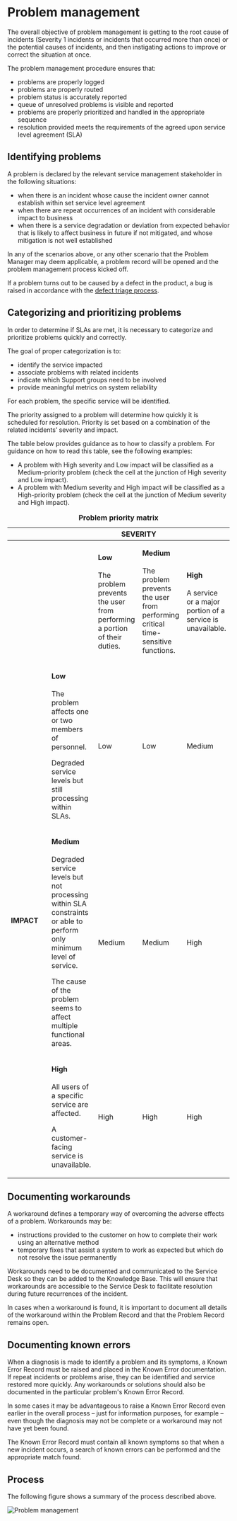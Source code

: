 # Problem management

The overall objective of problem management is getting to the root cause of incidents (Severity 1 incidents or incidents that occurred more than once) or the potential causes of incidents, and then instigating actions to improve or correct the situation at once.

The problem management procedure ensures that:

* problems are properly logged
* problems are properly routed
* problem status is accurately reported
* queue of unresolved problems is visible and reported
* problems are properly prioritized and handled in the appropriate sequence
* resolution provided meets the requirements of the agreed upon service level agreement (SLA)

## Identifying problems

A problem is declared by the relevant service management stakeholder in the following situations:

* when there is an incident whose cause the incident owner cannot establish within set service level agreement
* when there are repeat occurrences of an incident with considerable impact to business
* when there is a service degradation or deviation from expected behavior that is likely to affect business in future if not mitigated, and whose mitigation is not well established

In any of the scenarios above, or any other scenario that the Problem Manager may deem applicable, a problem record will be opened and the problem management process kicked off.

If a problem turns out to be caused by a defect in the product, a bug is raised in accordance with the [defect triage process](defect_triage.md).

## Categorizing and prioritizing problems

In order to determine if SLAs are met, it is necessary to categorize and prioritize problems quickly and correctly.

The goal of proper categorization is to:

* identify the service impacted
* associate problems with related incidents
* indicate which Support groups need to be involved
* provide meaningful metrics on system reliability

For each problem, the specific service will be identified.

The priority assigned to a problem will determine how quickly it is scheduled for resolution. Priority is set based on a combination of the related incidents’ severity and impact.

The table below provides guidance as to how to classify a problem. For guidance on how to read this table, see the following examples:

* A problem with High severity and Low impact will be classified as a Medium-priority problem (check the cell at the junction of High severity and Low impact).
* A problem with Medium severity and High impact will be classified as a High-priority problem (check the cell at the junction of Medium severity and High impact).

<table>
<caption><strong>Problem priority matrix</strong></caption>
<colgroup>
<col style="width: 20%" />
<col style="width: 20%" />
<col style="width: 20%" />
<col style="width: 20%" />
<col style="width: 20%" />
</colgroup>
<thead>
<tr class="header">
<th></th>
<th colspan="4"><strong>SEVERITY</strong></th>
</tr>
</thead>
<tbody>
<tr class="odd">
<td></td>
<td></td>
<td><p><strong>Low</strong><br />
<br />
The problem prevents the user from performing a portion of their duties.</p></td>
<td><p><strong>Medium</strong><br />
<br />
The problem prevents the user from performing critical time-sensitive functions.</p></td>
<td><p><strong>High</strong><br />
<br />
A service or a major portion of a service is unavailable.</p></td>
</tr>
<tr class="even">
<td rowspan="3"><p><strong>IMPACT</strong></p></td>
<td><p><strong>Low</strong><br />
<br />
The problem affects one or two members of personnel.</p>
<p>Degraded service levels but still processing within SLAs.</p></td>
<td><p>Low</p></td>
<td><p>Low</p></td>
<td><p>Medium</p></td>
</tr>
<tr class="odd">
<td><p><strong>Medium</strong><br />
<br />
Degraded service levels but not processing within SLA constraints or able to perform only minimum level of service.</p>
<p>The cause of the problem seems to affect multiple functional areas.</p></td>
<td><p>Medium</p></td>
<td><p>Medium</p></td>
<td><p>High</p></td>
</tr>
<tr class="even">
<td><p><strong>High</strong><br />
<br />
All users of a specific service are affected.</p>
<p>A customer-facing service is unavailable.</p></td>
<td><p>High</p></td>
<td><p>High</p></td>
<td><p>High</p></td>
</tr>
</tbody>
</table>

## Documenting workarounds

A workaround defines a temporary way of overcoming the adverse effects of a problem. Workarounds may be:

* instructions provided to the customer on how to complete their work using an alternative method
* temporary fixes that assist a system to work as expected but which do not resolve the issue permanently

Workarounds need to be documented and communicated to the Service Desk so they can be added to the Knowledge Base. This will ensure that workarounds are accessible to the Service Desk to facilitate resolution during future recurrences of the incident.

In cases when a workaround is found, it is important to document all details of the workaround within the Problem Record and that the Problem Record remains open.

## Documenting known errors

When a diagnosis is made to identify a problem and its symptoms, a Known Error Record must be raised and placed in the Known Error documentation. If repeat incidents or problems arise, they can be identified and service restored more quickly. Any workarounds or solutions should also be documented in the particular problem's Known Error Record.

In some cases it may be advantageous to raise a Known Error Record even earlier in the overall process – just for information purposes, for example – even though the diagnosis may not be complete or a workaround may not have yet been found.

The Known Error Record must contain all known symptoms so that when a new incident occurs, a search of known errors can be performed and the appropriate match found.

## Process

The following figure shows a summary of the process described above.

![Problem management](/problem_mgmt.png)